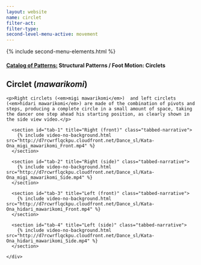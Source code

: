 ```yaml
---
layout: website
name: circlet
filter-act:
filter-type:
second-level-menu-active: movement
---
```

{% include second-menu-elements.html %}

<main class="page-content">
  <div class="text-container">
    <h4><a href="/movement#catalog">Catalog of Patterns:</a> Structural Patterns / Foot Motion: Circlets</h4>
    <h2>Circlet (<em>mawarikomi</em>)</h2>

    <p>Right circlets (<em>migi mawarikomi</em>)  and left circlets (<em>hidari mawarikomi</em>) are made of the combination of pivots and steps, producing a complete circle in a small amount of space, taking the dancer one step ahead his starting position, as clearly shown in the side view video.</p>

  </div>


<div class="tabs-container">
  <div class="tabs-container__links">
    <div class="wrapper">
      <div id="tabs"></div>
    </div>
  </div>
  <div class="tabs-container__content">
    <div class="wrapper">

      <section id="tab-1" title="Right (front)" class="tabbed-narrative">
        {% include video-no-background.html src="http://d7rcwrflqckpu.cloudfront.net/Dance_sl/Kata-Ona_migi_mawarikomi_Front.mp4" %}
      </section>

      <section id="tab-2" title="Right (side)" class="tabbed-narrative">
        {% include video-no-background.html src="http://d7rcwrflqckpu.cloudfront.net/Dance_sl/Kata-Ona_migi_mawarikomi_Side.mp4" %}
      </section>

      <section id="tab-3" title="Left (front)" class="tabbed-narrative">
        {% include video-no-background.html src="http://d7rcwrflqckpu.cloudfront.net/Dance_sl/Kata-Ona_hidari_mawarikomi_Front.mp4" %}
      </section>

      <section id="tab-4" title="Left (side)" class="tabbed-narrative">
        {% include video-no-background.html src="http://d7rcwrflqckpu.cloudfront.net/Dance_sl/Kata-Ona_hidari_mawarikomi_Side.mp4" %}
      </section>

    </div>
  </div>
</div>
</main>
